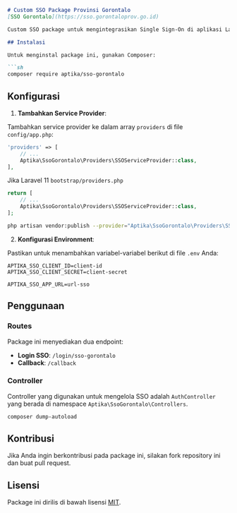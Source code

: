 
```markdown
# Custom SSO Package Provinsi Gorontalo
[SSO Gorontalo](https://sso.gorontaloprov.go.id)

Custom SSO package untuk mengintegrasikan Single Sign-On di aplikasi Laravel.

## Instalasi

Untuk menginstal package ini, gunakan Composer:

```sh
composer require aptika/sso-gorontalo
```

## Konfigurasi

1. **Tambahkan Service Provider**:

Tambahkan service provider ke dalam array `providers` di file `config/app.php`:

```php
'providers' => [
    // ...
    Aptika\SsoGorontalo\Providers\SSOServiceProvider::class,
],
```
Jika
Laravel 11
`bootstrap/providers.php`
```php
return [
    // ...
    Aptika\SsoGorontalo\Providers\SSOServiceProvider::class,
];

```
```bash
php artisan vendor:publish --provider="Aptika\SsoGorontalo\Providers\SSOServiceProvider" --tag=config
```

2. **Konfigurasi Environment**:

Pastikan untuk menambahkan variabel-variabel berikut di file `.env` Anda:

```env
APTIKA_SSO_CLIENT_ID=client-id
APTIKA_SSO_CLIENT_SECRET=client-secret
```

```env
APTIKA_SSO_APP_URL=url-sso
```

## Penggunaan

### Routes

Package ini menyediakan dua endpoint:

- **Login SSO**: `/login/sso-gorontalo`
- **Callback**: `/callback`

### Controller

Controller yang digunakan untuk mengelola SSO adalah `AuthController` yang berada di namespace `Aptika\SsoGorontalo\Controllers`.


```bash
composer dump-autoload
```


## Kontribusi

Jika Anda ingin berkontribusi pada package ini, silakan fork repository ini dan buat pull request.

## Lisensi

Package ini dirilis di bawah lisensi [MIT](LICENSE).

